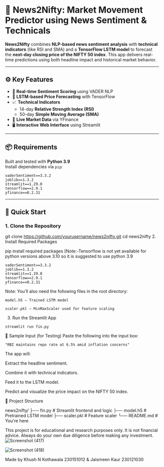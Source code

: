# 📰 News2Nifty: Market Movement Predictor using News Sentiment & Technicals

**News2Nifty** combines **NLP-based news sentiment analysis** with **technical indicators** (like RSI and SMA) and a **TensorFlow LSTM model** to forecast the **next-day closing price of the NIFTY 50 index**. This app delivers real-time predictions using both headline impact and historical market behavior.

---

## ⚙️ Key Features

- 📡 **Real-time Sentiment Scoring** using VADER NLP  
- 🧠 **LSTM-based Price Forecasting** with TensorFlow  
- 📈 **Technical Indicators**  
  - 14-day **Relative Strength Index (RSI)**  
  - 50-day **Simple Moving Average (SMA)**  
- 🔄 **Live Market Data** via YFinance  
- 🖥️ **Interactive Web Interface** using Streamlit

---

## 📦 Requirements

Built and tested with **Python 3.9**  
Install dependencies via `pip`:
```
vaderSentiment==3.3.2
joblib==1.3.2
streamlit==1.29.0
tensorflow==2.9.1
yfinance==0.2.31
```
---

## 🚀 Quick Start

### 1. Clone the Repository
git clone https://github.com/yourusername/news2nifty.git
cd news2nifty
2. Install Required Packages

pip install required packages [Note:-Tensorflow is not yet available for python versions above 3.10 so it is suggested to use python 3.9
```
vaderSentiment==3.3.2
joblib==1.3.2
streamlit==1.29.0
tensorflow==2.9.1
yfinance==0.2.31
```
Note: You’ll also need the following files in the root directory:
```
model.h5 – Trained LSTM model

scaler.pkl – MinMaxScaler used for feature scaling
```

3. Run the Streamlit App
```
streamlit run fin.py
```
🧪 Sample Input (for Testing)
Paste the following into the input box:

```
"RBI maintains repo rate at 6.5% amid inflation concerns"
```
The app will:

Extract the headline sentiment.

Combine it with technical indicators.

Feed it to the LSTM model.

Predict and visualize the price impact on the NIFTY 50 index.

📌 Project Structure

news2nifty/
├── fin.py               # Streamlit frontend and logic
├── model.h5             # Pretrained LSTM model
├── scaler.pkl           # Feature scaler
└── README.md            # You're here

This project is for educational and research purposes only. It is not financial advice. Always do your own due diligence before making any investment.
![Screenshot (417)](https://github.com/user-attachments/assets/481e77a2-4f57-43b6-8c1c-e242343aa380)

![Screenshot (418)](https://github.com/user-attachments/assets/02da2a03-6120-495d-8f31-528c4b3af0dc)

Made by Khush N Kothawala 230151012 & Jaismeen Kaur 230121030

